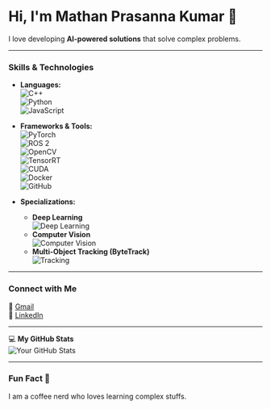 # Hi, I'm Mathan Prasanna Kumar 👋

I love developing **AI-powered solutions** that solve complex problems.

---

### Skills & Technologies

- **Languages:**  
  ![C++](https://img.shields.io/badge/-C++-00599C?style=flat&logo=c%2B%2B&logoColor=white)  
  ![Python](https://img.shields.io/badge/-Python-3776AB?style=flat&logo=python&logoColor=white)  
  ![JavaScript](https://img.shields.io/badge/-JavaScript-F7DF1E?style=flat&logo=javascript&logoColor=black)

- **Frameworks & Tools:**  
  ![PyTorch](https://img.shields.io/badge/-PyTorch-EE4C2C?style=flat&logo=pytorch&logoColor=white)  
  ![ROS 2](https://img.shields.io/badge/-ROS%202-22314E?style=flat&logo=ros&logoColor=white)  
  ![OpenCV](https://img.shields.io/badge/-OpenCV-5C3D6B?style=flat&logo=opencv&logoColor=white)  
  ![TensorRT](https://img.shields.io/badge/-TensorRT-FF6F00?style=flat&logo=nvidia&logoColor=white)  
  ![CUDA](https://img.shields.io/badge/-CUDA-76B900?style=flat&logo=nvidia&logoColor=white)  
  ![Docker](https://img.shields.io/badge/-Docker-2496ED?style=flat&logo=docker&logoColor=white)  
  ![GitHub](https://img.shields.io/badge/-GitHub-181717?style=flat&logo=github&logoColor=white)

- **Specializations:**  
  - **Deep Learning**  
    ![Deep Learning](https://img.shields.io/badge/-Deep%20Learning-FF6F00?style=flat&logo=nvidia&logoColor=white)  
  - **Computer Vision**  
    ![Computer Vision](https://img.shields.io/badge/-Computer%20Vision-5C3D6B?style=flat&logo=opencv&logoColor=white)  
  - **Multi-Object Tracking (ByteTrack)**  
    ![Tracking](https://img.shields.io/badge/-Tracking-76B900?style=flat&logo=google&logoColor=white)

---

### Connect with Me

📧 [Gmail](mailto:mathanprasannakumar44@gmail.com)  
🔗 [LinkedIn](www.linkedin.com/in/mathan-prasanna-kumar-s-338821283)


---

💻 **My GitHub Stats**  
![Your GitHub Stats](https://github-readme-stats.vercel.app/api?username=YOUR_GITHUB_USERNAME&show_icons=true&hide_title=true&count_private=true&hide=prs&theme=tokyonight)

---

### Fun Fact 🤔

I am a coffee nerd who loves learning complex stuffs.
